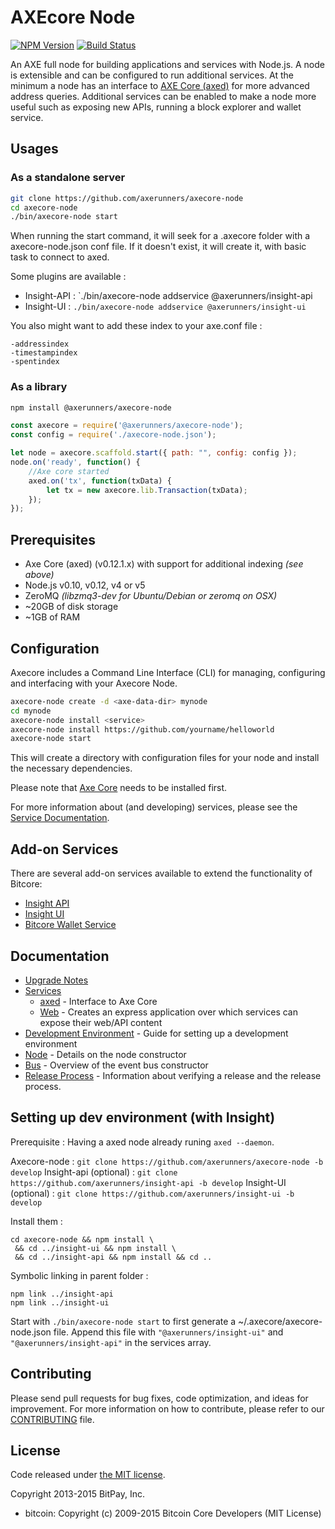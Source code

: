 AXEcore Node
============
[![NPM Version](https://img.shields.io/npm/v/@axerunners/axecore-node.svg?branch=master)](https://npmjs.org/package/@axerunners/axecore-node)
[![Build Status](https://travis-ci.com/charlesrocket/axecore-node.svg?branch=master)](https://travis-ci.com/charlesrocket/axecore-node)

An AXE full node for building applications and services with Node.js. A node is extensible and can be configured to run additional services. At the minimum a node has an interface to [AXE Core (axed)](https://github.com/axerunners/axe) for more advanced address queries. Additional services can be enabled to make a node more useful such as exposing new APIs, running a block explorer and wallet service.

## Usages

### As a standalone server

```bash
git clone https://github.com/axerunners/axecore-node
cd axecore-node
./bin/axecore-node start
```

When running the start command, it will seek for a .axecore folder with a axecore-node.json conf file.
If it doesn't exist, it will create it, with basic task to connect to axed.

Some plugins are available :

- Insight-API : `./bin/axecore-node addservice @axerunners/insight-api
- Insight-UI : `./bin/axecore-node addservice @axerunners/insight-ui`

You also might want to add these index to your axe.conf file :
```
-addressindex
-timestampindex
-spentindex
```

### As a library

```bash
npm install @axerunners/axecore-node
```

```javascript
const axecore = require('@axerunners/axecore-node');
const config = require('./axecore-node.json');

let node = axecore.scaffold.start({ path: "", config: config });
node.on('ready', function() {
    //Axe core started
    axed.on('tx', function(txData) {
        let tx = new axecore.lib.Transaction(txData);
    });
});
```

## Prerequisites

- Axe Core (axed) (v0.12.1.x) with support for additional indexing *(see above)*
- Node.js v0.10, v0.12, v4 or v5
- ZeroMQ *(libzmq3-dev for Ubuntu/Debian or zeromq on OSX)*
- ~20GB of disk storage
- ~1GB of RAM

## Configuration

Axecore includes a Command Line Interface (CLI) for managing, configuring and interfacing with your Axecore Node.

```bash
axecore-node create -d <axe-data-dir> mynode
cd mynode
axecore-node install <service>
axecore-node install https://github.com/yourname/helloworld
axecore-node start
```

This will create a directory with configuration files for your node and install the necessary dependencies.

Please note that [Axe Core](https://github.com/axerunners/axe/tree/master) needs to be installed first.

For more information about (and developing) services, please see the [Service Documentation](docs/services.md).

## Add-on Services

There are several add-on services available to extend the functionality of Bitcore:

- [Insight API](https://github.com/axerunners/insight-api/tree/master)
- [Insight UI](https://github.com/axerunners/insight-ui/tree/master)
- [Bitcore Wallet Service](https://github.com/AXErunners/bitcore-wallet-service-axe)

## Documentation

- [Upgrade Notes](docs/upgrade.md)
- [Services](docs/services.md)
  - [axed](docs/services/axed.md) - Interface to Axe Core
  - [Web](docs/services/web.md) - Creates an express application over which services can expose their web/API content
- [Development Environment](docs/development.md) - Guide for setting up a development environment
- [Node](docs/node.md) - Details on the node constructor
- [Bus](docs/bus.md) - Overview of the event bus constructor
- [Release Process](docs/release.md) - Information about verifying a release and the release process.


## Setting up dev environment (with Insight)

Prerequisite : Having a axed node already runing `axed --daemon`.

Axecore-node : `git clone https://github.com/axerunners/axecore-node -b develop`
Insight-api (optional) : `git clone https://github.com/axerunners/insight-api -b develop`
Insight-UI (optional) : `git clone https://github.com/axerunners/insight-ui -b develop`

Install them :
```
cd axecore-node && npm install \
 && cd ../insight-ui && npm install \
 && cd ../insight-api && npm install && cd ..
```

Symbolic linking in parent folder :
```
npm link ../insight-api
npm link ../insight-ui
```

Start with `./bin/axecore-node start` to first generate a ~/.axecore/axecore-node.json file.
Append this file with `"@axerunners/insight-ui"` and `"@axerunners/insight-api"` in the services array.

## Contributing

Please send pull requests for bug fixes, code optimization, and ideas for improvement. For more information on how to contribute, please refer to our [CONTRIBUTING](https://github.com/axerunners/axecore/blob/master/CONTRIBUTING.md) file.

## License

Code released under [the MIT license](https://github.com/axerunners/axecore-node/blob/master/LICENSE).

Copyright 2013-2015 BitPay, Inc.

- bitcoin: Copyright (c) 2009-2015 Bitcoin Core Developers (MIT License)
